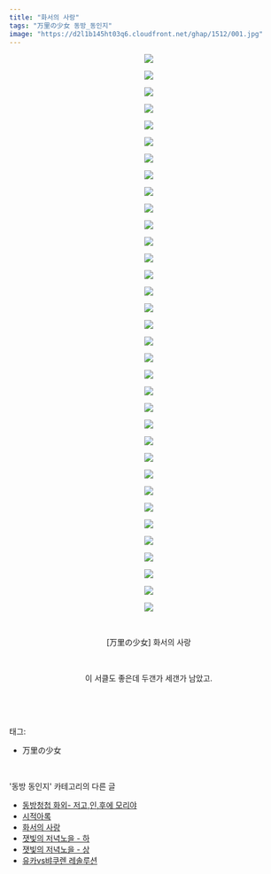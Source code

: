 ```yaml
---
title: "화서의 사랑"
tags: "万里の少女 동방_동인지"
image: "https://d2l1b145ht03q6.cloudfront.net/ghap/1512/001.jpg"
---
```

<div class="article">
<p style="text-align: center; clear: none; float: none;"><img src="{{ site.imgserver1 }}/ghap/1512/001.jpg"/></p>
<p style="text-align: center; clear: none; float: none;"><img src="{{ site.imgserver1 }}/ghap/1512/002.jpg"/></p>
<p style="text-align: center; clear: none; float: none;"><img src="{{ site.imgserver1 }}/ghap/1512/003.jpg"/></p>
<p style="text-align: center; clear: none; float: none;"><img src="{{ site.imgserver1 }}/ghap/1512/004.jpg"/></p>
<p style="text-align: center; clear: none; float: none;"><img src="{{ site.imgserver1 }}/ghap/1512/005.jpg"/></p>
<p style="text-align: center; clear: none; float: none;"><img src="{{ site.imgserver1 }}/ghap/1512/006.jpg"/></p>
<p style="text-align: center; clear: none; float: none;"><img src="{{ site.imgserver1 }}/ghap/1512/007.jpg"/></p>
<p style="text-align: center; clear: none; float: none;"><img src="{{ site.imgserver1 }}/ghap/1512/008.jpg"/></p>
<p style="text-align: center; clear: none; float: none;"><img src="{{ site.imgserver1 }}/ghap/1512/009.jpg"/></p>
<p style="text-align: center; clear: none; float: none;"><img src="{{ site.imgserver1 }}/ghap/1512/010.jpg"/></p>
<p style="text-align: center; clear: none; float: none;"><img src="{{ site.imgserver1 }}/ghap/1512/011.jpg"/></p>
<p style="text-align: center; clear: none; float: none;"><img src="{{ site.imgserver1 }}/ghap/1512/012.jpg"/></p>
<p style="text-align: center; clear: none; float: none;"><img src="{{ site.imgserver1 }}/ghap/1512/013.jpg"/></p>
<p style="text-align: center; clear: none; float: none;"><img src="{{ site.imgserver1 }}/ghap/1512/014.jpg"/></p>
<p style="text-align: center; clear: none; float: none;"><img src="{{ site.imgserver1 }}/ghap/1512/015.jpg"/></p>
<p style="text-align: center; clear: none; float: none;"><img src="{{ site.imgserver1 }}/ghap/1512/016.jpg"/></p>
<p style="text-align: center; clear: none; float: none;"><img src="{{ site.imgserver1 }}/ghap/1512/017.jpg"/></p>
<p style="text-align: center; clear: none; float: none;"><img src="{{ site.imgserver1 }}/ghap/1512/018.jpg"/></p>
<p style="text-align: center; clear: none; float: none;"><img src="{{ site.imgserver1 }}/ghap/1512/019.jpg"/></p>
<p style="text-align: center; clear: none; float: none;"><img src="{{ site.imgserver1 }}/ghap/1512/020.jpg"/></p>
<p style="text-align: center; clear: none; float: none;"><img src="{{ site.imgserver1 }}/ghap/1512/021.jpg"/></p>
<p style="text-align: center; clear: none; float: none;"><img src="{{ site.imgserver1 }}/ghap/1512/022.jpg"/></p>
<p style="text-align: center; clear: none; float: none;"><img src="{{ site.imgserver1 }}/ghap/1512/023.jpg"/></p>
<p style="text-align: center; clear: none; float: none;"><img src="{{ site.imgserver1 }}/ghap/1512/024.jpg"/></p>
<p style="text-align: center; clear: none; float: none;"><img src="{{ site.imgserver1 }}/ghap/1512/025.jpg"/></p>
<p style="text-align: center; clear: none; float: none;"><img src="{{ site.imgserver1 }}/ghap/1512/026.jpg"/></p>
<p style="text-align: center; clear: none; float: none;"><img src="{{ site.imgserver1 }}/ghap/1512/027.jpg"/></p>
<p style="text-align: center; clear: none; float: none;"><img src="{{ site.imgserver1 }}/ghap/1512/028.jpg"/></p>
<p style="text-align: center; clear: none; float: none;"><img src="{{ site.imgserver1 }}/ghap/1512/029.jpg"/></p>
<p style="text-align: center; clear: none; float: none;"><img src="{{ site.imgserver1 }}/ghap/1512/030.jpg"/></p>
<p style="text-align: center; clear: none; float: none;"><img src="{{ site.imgserver1 }}/ghap/1512/031.jpg"/></p>
<p style="text-align: center; clear: none; float: none;"><img src="{{ site.imgserver1 }}/ghap/1512/032.jpg"/></p>
<p style="text-align: center; clear: none; float: none;"><img src="{{ site.imgserver1 }}/ghap/1512/033.jpg"/></p>
<p style="text-align: center; clear: none; float: none;"><img src="{{ site.imgserver1 }}/ghap/1512/034.jpg"/></p>
<p style="text-align: center; clear: none; float: none;"><br/></p>
<p style="text-align: center; clear: none; float: none;">[万里の少女] 화서의 사랑</p>
<p style="text-align: center; clear: none; float: none;"><br/></p>
<p style="text-align: center; clear: none; float: none;">이 서클도 좋은데 두갠가 세갠가 남았고.</p>
<p><br/></p>
</div><br/>
<div class="tagTrail">
<p>태그: </p>
<ul>
<li>万里の少女</li>
</ul>
</div><br/>
<div class="another">
<p>'동방 동인지' 카테고리의 다른 글</p>
<ul>
<li><a href="/ghap_1514">동방청첩 화외- 저고,인,후에 모리야</a></li>
<li><a href="/ghap_1513">시적아록</a></li>
<li><a href="/ghap_1512">화서의 사랑</a></li>
<li><a href="/ghap_1511">잿빛의 저녁노을 - 하</a></li>
<li><a href="/ghap_1510">잿빛의 저녁노을 - 상</a></li>
<li><a href="/ghap_1509">유카vs뱌쿠렌 레솔루션</a></li>
</ul>
</div><br/>
<div class="cb_module cb_fluid">
<div class="cb_wrt cb_profile">
</div><!-- commentList close -->
</div><br/>
